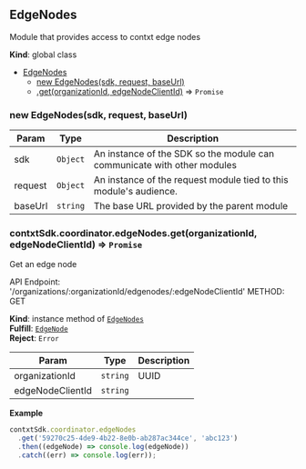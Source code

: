 <a name="EdgeNodes"></a>

## EdgeNodes
Module that provides access to contxt edge nodes

**Kind**: global class  

* [EdgeNodes](#EdgeNodes)
    * [new EdgeNodes(sdk, request, baseUrl)](#new_EdgeNodes_new)
    * [.get(organizationId, edgeNodeClientId)](#EdgeNodes+get) ⇒ <code>Promise</code>

<a name="new_EdgeNodes_new"></a>

### new EdgeNodes(sdk, request, baseUrl)

| Param | Type | Description |
| --- | --- | --- |
| sdk | <code>Object</code> | An instance of the SDK so the module can communicate with other modules |
| request | <code>Object</code> | An instance of the request module tied to this module's audience. |
| baseUrl | <code>string</code> | The base URL provided by the parent module |

<a name="EdgeNodes+get"></a>

### contxtSdk.coordinator.edgeNodes.get(organizationId, edgeNodeClientId) ⇒ <code>Promise</code>
Get an edge node

API Endpoint: '/organizations/:organizationId/edgenodes/:edgeNodeClientId'
METHOD: GET

**Kind**: instance method of [<code>EdgeNodes</code>](#EdgeNodes)  
**Fulfill**: [<code>EdgeNode</code>](./Typedefs.md#EdgeNode)  
**Reject**: <code>Error</code>  

| Param | Type | Description |
| --- | --- | --- |
| organizationId | <code>string</code> | UUID |
| edgeNodeClientId | <code>string</code> |  |

**Example**  
```js
contxtSdk.coordinator.edgeNodes
  .get('59270c25-4de9-4b22-8e0b-ab287ac344ce', 'abc123')
  .then((edgeNode) => console.log(edgeNode))
  .catch((err) => console.log(err));
```
